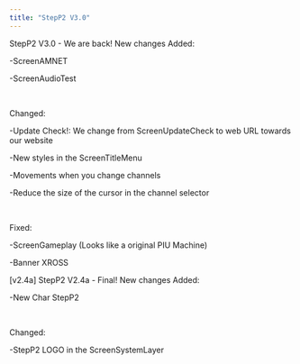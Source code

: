 ```yaml
---
title: "StepP2 V3.0"
---
```


StepP2 V3.0 - We are back!
New changes
Added​:

-ScreenAMNET

-ScreenAudioTest

​

Changed​:

-Update Check!: We change from ScreenUpdateCheck to web URL towards our website

-New styles in the ScreenTitleMenu

-Movements when you change channels

-Reduce the size of the cursor in the channel selector

​

Fixed:

-ScreenGameplay (Looks like a original PIU Machine)

-Banner XROSS

[v2.4a]
StepP2 V2.4a - Final!
New changes
Added​:

-New Char StepP2


​

Changed​:

-StepP2 LOGO in the ScreenSystemLayer